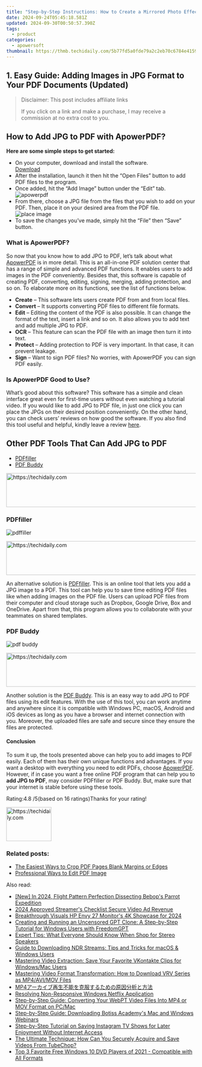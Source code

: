 ```yaml
---
title: "Step-by-Step Instructions: How to Create a Mirrored Photo Effect on iPhone"
date: 2024-09-24T05:45:18.581Z
updated: 2024-09-30T00:50:57.390Z
tags:
  - product
categories:
  - apowersoft
thumbnail: https://thmb.techidaily.com/5b77fd5a0fde79a2c2eb70c6784e4159441548e492bf849faab165ff42ddbd19.jpg
---
```


## 1. Easy Guide: Adding Images in JPG Format to Your PDF Documents (Updated)

>  Disclaimer: This post includes affiliate links
>
>  If you click on a link and make a purchase, I may receive a commission at no extra cost to you.
>

## How to Add JPG to PDF with ApowerPDF?

**Here are some simple steps to get started:**

* On your computer, download and install the software.  
[Download](https://tools.techidaily.com/apowersoft/products/)
* After the installation, launch it then hit the “Open Files” button to add PDF files to the program.
* Once added, hit the “Add Image” button under the “Edit” tab.  
![apowerpdf](https://www.apowersoft.com//webusupload.aoscdn.com/apowercom/wp-content/uploads/2020/07/add-image.jpg.webp)
* From there, choose a JPG file from the files that you wish to add on your PDF. Then, place it on your desired area from the PDF file.  
![place image](https://www.apowersoft.com//webusupload.aoscdn.com/apowercom/wp-content/uploads/2020/07/place-jpg.jpg.webp)
* To save the changes you’ve made, simply hit the “File” then “Save” button.

### What is ApowerPDF?

So now that you know how to add JPG to PDF, let’s talk about what [ApowerPDF](https://tools.techidaily.com/apowersoft/apower-pdf/) is in more detail. This is an all-in-one PDF solution center that has a range of simple and advanced PDF functions. It enables users to add images in the PDF conveniently. Besides that, this software is capable of creating PDF, converting, editing, signing, merging, adding protection, and so on. To elaborate more on its functions, see the list of functions below.

* **Create** – This software lets users create PDF from and from local files.
* **Convert** – It supports converting PDF files to different file formats.
* **Edit**  – Editing the content of the PDF is also possible. It can change the format of the text, insert a link and so on. It also allows you to add text and add multiple JPG to PDF.
* **OCR** – This feature can scan the PDF file with an image then turn it into text.
* **Protect** – Adding protection to PDF is very important. In that case, it can prevent leakage.
* **Sign** – Want to sign PDF files? No worries, with ApowerPDF you can sign PDF easily.

### Is ApowerPDF Good to Use?

What’s good about this software? This software has a simple and clean interface great even for first-time users without even watching a tutorial video. If you would like to add JPG to PDF file, in just one click you can place the JPGs on their desired position conveniently. On the other hand, you can check users’ reviews on how good the software. If you also find this tool useful and helpful, kindly leave a review [here](https://www.g2crowd.com/products/apowerpdf/reviews).

## Other PDF Tools That Can Add JPG to PDF

* [PDFfiller](https://tools.techidaily.com/apowersoft/products/)
* [PDF Buddy](https://tools.techidaily.com/apowersoft/products/)

<!-- affiliate ads begin -->
<a href="https://appsumo.8odi.net/c/5597632/2130890/7443" target="_top" id="2130890">
  <img src="//a.impactradius-go.com/display-ad/7443-2130890" border="0" alt="https://techidaily.com" width="728" height="90"/>
</a>
<img height="0" width="0" src="https://appsumo.8odi.net/i/5597632/2130890/7443" style="position:absolute;visibility:hidden;" border="0" />
<!-- affiliate ads end -->

### PDFfiller

![pdffiller](https://www.apowersoft.com//webusupload.aoscdn.com/apowercom/wp-content/uploads/2020/07/add-image-pdffiller.jpg.webp)

<!-- affiliate ads begin -->
<a href="https://appsumo.8odi.net/c/5597632/2049387/7443" target="_top" id="2049387">
  <img src="//a.impactradius-go.com/display-ad/7443-2049387" border="0" alt="https://techidaily.com" width="728" height="90"/>
</a>
<img height="0" width="0" src="https://appsumo.8odi.net/i/5597632/2049387/7443" style="position:absolute;visibility:hidden;" border="0" />
<!-- affiliate ads end -->

An alternative solution is [PDFfiller](https://www.pdffiller.com/en/categories/add-image.htm). This is an online tool that lets you add a JPG image to a PDF. This tool can help you to save time editing PDF files like when adding images on the PDF file. Users can upload PDF files from their computer and cloud storage such as Dropbox, Google Drive, Box and OneDrive. Apart from that, this program allows you to collaborate with your teammates on shared templates.

### PDF Buddy

![pdf buddy](https://www.apowersoft.com//webusupload.aoscdn.com/apowercom/wp-content/uploads/2020/07/add-jpg-using-pdfbuddy.jpg.webp)

<!-- affiliate ads begin -->
<a href="https://unicoeye.pxf.io/c/5597632/2134246/18498" target="_top" id="2134246">
  <img src="//a.impactradius-go.com/display-ad/18498-2134246" border="0" alt="https://techidaily.com" width="728" height="90"/>
</a>
<img height="0" width="0" src="https://unicoeye.pxf.io/i/5597632/2134246/18498" style="position:absolute;visibility:hidden;" border="0" />
<!-- affiliate ads end -->

Another solution is the [PDF Buddy](https://www.pdfbuddy.com/how-to/add-image-to-pdf). This is an easy way to add JPG to PDF files using its edit features. With the use of this tool, you can work anytime and anywhere since it is compatible with Windows PC, macOS, Android and iOS devices as long as you have a browser and internet connection with you. Moreover, the uploaded files are safe and secure since they ensure the files are protected.

#### Conclusion

To sum it up, the tools presented above can help you to add images to PDF easily. Each of them has their own unique functions and advantages. If you want a desktop with everything you need to edit PDFs, choose [ApowerPDF](https://tools.techidaily.com/apowersoft/apower-pdf/). However, if in case you want a free online PDF program that can help you to **add JPG to PDF**, may consider PDFfiller or PDF Buddy. But, make sure that your internet is stable before using these tools.

Rating:4.8 /5(based on 16 ratings)Thanks for your rating!

<!-- affiliate ads begin -->
<a href="https://review-au.sjv.io/c/5597632/2098701/14409" target="_top" id="2098701">
  <img src="//a.impactradius-go.com/display-ad/14409-2098701" border="0" alt="https://techidaily.com" width="120" height="90"/>
</a>
<img height="0" width="0" src="https://review-au.sjv.io/i/5597632/2098701/14409" style="position:absolute;visibility:hidden;" border="0" />
<!-- affiliate ads end -->

### Related posts:

* [The Easiest Ways to Crop PDF Pages Blank Margins or Edges](https://tools.techidaily.com/apowersoft/apower-pdf/)
* [Professional Ways to Edit PDF Image](https://tools.techidaily.com/apowersoft/apower-pdf/)

<ins class="adsbygoogle"
     style="display:block"
     data-ad-format="autorelaxed"
     data-ad-client="ca-pub-7571918770474297"
     data-ad-slot="1223367746"></ins>

<ins class="adsbygoogle"
     style="display:block"
     data-ad-client="ca-pub-7571918770474297"
     data-ad-slot="8358498916"
     data-ad-format="auto"
     data-full-width-responsive="true"></ins>

<span class="atpl-alsoreadstyle">Also read:</span>
<div><ul>
<li><a href="https://article-helps.techidaily.com/new-in-2024-flight-pattern-perfection-dissecting-bebops-parrot-expedition/"><u>[New] In 2024, Flight Pattern Perfection Dissecting Bebop's Parrot Expedition</u></a></li>
<li><a href="https://youtube-help.techidaily.com/2024-approved-streamers-checklist-secure-video-ad-revenue/"><u>2024 Approved Streamer's Checklist Secure Video Ad Revenue</u></a></li>
<li><a href="https://fox-boxes.techidaily.com/breakthrough-visuals-hp-envy-27-monitors-4k-showcase-for-2024/"><u>Breakthrough Visuals HP Envy 27 Monitor's 4K Showcase for 2024</u></a></li>
<li><a href="https://tech-haven.techidaily.com/creating-and-running-an-uncensored-gpt-clone-a-step-by-step-tutorial-for-windows-users-with-freedomgpt/"><u>Creating and Running an Uncensored GPT Clone: A Step-by-Step Tutorial for Windows Users with FreedomGPT</u></a></li>
<li><a href="https://tech-recovery.techidaily.com/expert-tips-what-everyone-should-know-when-shop-for-stereo-speakers/"><u>Expert Tips: What Everyone Should Know When Shop for Stereo Speakers</u></a></li>
<li><a href="https://win-guides.techidaily.com/guide-to-downloading-ndr-streams-tips-and-tricks-for-macos-and-windows-users/"><u>Guide to Downloading NDR Streams: Tips and Tricks for macOS & Windows Users</u></a></li>
<li><a href="https://win-guides.techidaily.com/mastering-video-extraction-save-your-favorite-vkontakte-clips-for-windowsmac-users/"><u>Mastering Video Extraction: Save Your Favorite VKontakte Clips for Windows/Mac Users</u></a></li>
<li><a href="https://win-guides.techidaily.com/mastering-video-format-transformation-how-to-download-vrv-series-as-mp4avimov-files/"><u>Mastering Video Format Transformation: How to Download VRV Series as MP4/AVI/MOV Files</u></a></li>
<li><a href="https://some-approaches.techidaily.com/1726028763530-mp4/"><u>MP4アーカイブ再生不能を克服するための原因分析と方法</u></a></li>
<li><a href="https://windows11.techidaily.com/resolving-non-responsive-windows-netflix-application/"><u>Resolving Non-Responsive Windows Netflix Application</u></a></li>
<li><a href="https://win-guides.techidaily.com/step-by-step-guide-converting-your-webpt-video-files-into-mp4-or-mov-format-on-pcmac/"><u>Step-by-Step Guide: Converting Your WebPT Video Files Into MP4 or MOV Format on PC/Mac</u></a></li>
<li><a href="https://win-guides.techidaily.com/step-by-step-guide-downloading-botiss-academys-mac-and-windows-webinars/"><u>Step-by-Step Guide: Downloading Botiss Academy's Mac and Windows Webinars</u></a></li>
<li><a href="https://win-guides.techidaily.com/step-by-step-tutorial-on-saving-instagram-tv-shows-for-later-enjoyment-without-internet-access/"><u>Step-by-Step Tutorial on Saving Instagram TV Shows for Later Enjoyment Without Internet Access</u></a></li>
<li><a href="https://win-guides.techidaily.com/the-ultimate-technique-how-can-you-securely-acquire-and-save-videos-from-tubechop/"><u>The Ultimate Technique: How Can You Securely Acquire and Save Videos From TubeChop?</u></a></li>
<li><a href="https://discover-best.techidaily.com/top-3-favorite-free-windows-10-dvd-players-of-2021-compatible-with-all-formats/"><u>Top 3 Favorite Free Windows 10 DVD Players of 2021 - Compatible with All Formats</u></a></li>
</ul></div>

